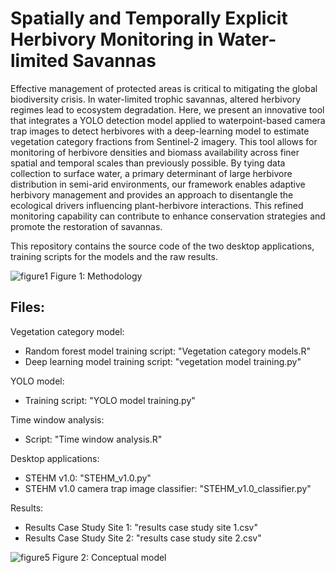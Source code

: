 # Spatially and Temporally Explicit Herbivory Monitoring in Water-limited Savannas
Effective management of protected areas is critical to mitigating the global biodiversity crisis. In water-limited trophic savannas, altered herbivory regimes lead to ecosystem degradation. Here, we present an innovative tool that integrates a YOLO detection model applied to waterpoint-based camera trap images to detect herbivores with a deep-learning model to estimate vegetation category fractions from Sentinel-2 imagery. This tool allows for monitoring of herbivore densities and biomass availability across finer spatial and temporal scales than previously possible. By tying data collection to surface water, a primary determinant of large herbivore distribution in semi-arid environments, our framework enables adaptive herbivory management and provides an approach to disentangle the ecological drivers influencing plant-herbivore interactions. This refined monitoring capability can contribute to enhance conservation strategies and promote the restoration of savannas.

This repository contains the source code of the two desktop applications, training scripts for the models and the raw results.

![figure1](https://github.com/user-attachments/assets/c4be0c13-e30d-4c20-8982-d9babc0945da)
Figure 1: Methodology

## Files:
Vegetation category model:
- Random forest model training script: "Vegetation category models.R"
- Deep learning model training script: "vegetation model training.py"

YOLO model:
- Training script: "YOLO model training.py"

Time window analysis:
- Script: "Time window analysis.R"

Desktop applications:
- STEHM v1.0: "STEHM_v1.0.py"
- STEHM v1.0 camera trap image classifier: "STEHM_v1.0_classifier.py"

Results:
- Results Case Study Site 1: "results case study site 1.csv"
- Results Case Study Site 2: "results case study site 2.csv"

![figure5](https://github.com/user-attachments/assets/2213caa7-d3f6-4fd5-9c2a-175cafb2c3cc)
Figure 2: Conceptual model

